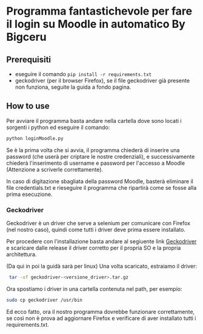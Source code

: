 # Programma fantastichevole per fare il login su Moodle in automatico By Bigceru
## Prerequisiti
+ eseguire il comando `pip install -r requirements.txt`
+ geckodriver (per il browser Firefox), se il file geckodriver già presente non funziona, seguite la guida a fondo pagina.

## How to use
Per avviare il programma basta andare nella cartella dove sono locati i sorgenti i python ed eseguire il comando:

```bash
python loginMoodle.py
```

Se è la prima volta che si avvia, il programma chiederà di inserire una password (che userà per criptare le nostre credenziali), e successivamente chiederà l'inserimento di username e password per l'accesso a Moodle (Attenzione a scriverle correttamente).

In caso di digitazione sbagliata della password Moodle, basterà eliminare il file credentials.txt e rieseguire il programma che ripartirà come se fosse alla prima esecuzione.

### Geckodriver
Geckodriver è un driver che serve a selenium per comunicare con Firefox (nel nostro caso), quindi come tutti i driver deve prima essere installato.

Per procedere con l'installazione basta andare al segiuente link [Geckodriver](https://github.com/mozilla/geckodriver/releases) e scaricare dalle release il driver corretto per il propria SO e la propria architettura.

(Da qui in poi la guidà sarà per linux) 
Una volta scaricato, estraiamo il driver:

```bash
 tar -xf geckodriver-<versione_driver>.tar.gz
 ```
 
Ora spostiamo i driver in una cartella contenuta nel path, per esempio:

```bash
sudo cp geckodriver /usr/bin
```


Ed ecco fatto, ora il nostro programma dovrebbe funzionare correttamente, se così non è prova ad aggiornare Firefox e verificare di aver installato tutti i requirements.txt.